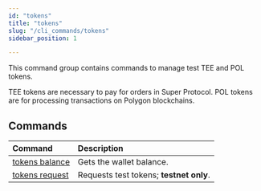 ```yaml
---
id: "tokens"
title: "tokens"
slug: "/cli_commands/tokens"
sidebar_position: 1

---
```


This command group contains commands to manage test TEE and POL tokens.

TEE tokens are necessary to pay for orders in Super Protocol. POL tokens are for processing transactions on Polygon blockchains.

## Commands

| **Command** | **Description** |
| :- | :- |
| [tokens balance](/cli/cli_commands/tokens/balance) | Gets the wallet balance. |
| [tokens request](/cli/cli_commands/tokens/request) | Requests test tokens; **testnet only**. |
